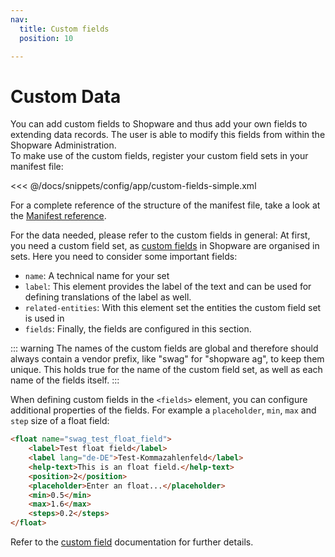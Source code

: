 ```yaml
---
nav:
  title: Custom fields
  position: 10

---
```


# Custom Data

You can add custom fields to Shopware and thus add your own fields to extending data records. The user is able to modify this fields from within the Shopware Administration.  
To make use of the custom fields, register your custom field sets in your manifest file:

<<< @/docs/snippets/config/app/custom-fields-simple.xml

For a complete reference of the structure of the manifest file, take a look at the [Manifest reference](../../../../resources/references/app-reference/manifest-reference).

For the data needed, please refer to the custom fields in general: At first, you need a custom field set, as [custom fields](../../plugins/framework/custom-field/) in Shopware are organised in sets. Here you need to consider some important fields:

* `name`: A technical name for your set
* `label`: This element provides the label of the text and can be used for defining translations of the label as well.
* `related-entities`: With this element set the entities the custom field set is used in
* `fields`: Finally, the fields are configured in this section.

::: warning
The names of the custom fields are global and therefore should always contain a vendor prefix, like "swag" for "shopware ag", to keep them unique. This holds true for the name of the custom field set, as well as each name of the fields itself.
:::

When defining custom fields in the `<fields>` element, you can configure additional properties of the fields. For example a `placeholder`, `min`, `max` and `step` size of a float field:

```html
<float name="swag_test_float_field">
    <label>Test float field</label>
    <label lang="de-DE">Test-Kommazahlenfeld</label>
    <help-text>This is an float field.</help-text>
    <position>2</position>
    <placeholder>Enter an float...</placeholder>
    <min>0.5</min>
    <max>1.6</max>
    <steps>0.2</steps>
</float>
```

Refer to the [custom field](../../plugins/framework/custom-field/) documentation for further details.
